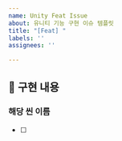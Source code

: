 ```yaml
---
name: Unity Feat Issue
about: 유니티 기능 구현 이슈 템플릿
title: "[Feat] "
labels: ''
assignees: ''

---
```


## 📝 구현 내용
### 해당 씬 이름
- [ ]
